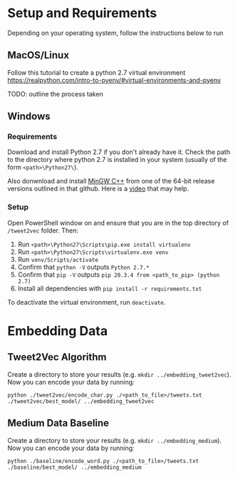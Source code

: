 # Setup and Requirements

Depending on your operating system, follow the instructions below to run

## MacOS/Linux

Follow this tutorial to create a python 2.7 virtual environment
https://realpython.com/intro-to-pyenv/#virtual-environments-and-pyenv

TODO: outline the process taken

## Windows

### Requirements

Download and install Python 2.7 if you don't already have it. Check the path to the directory where python 2.7 is installed in your system (usually of the form `<path>\Python27\`).

Also donwnload and install [MinGW C++](https://github.com/niXman/mingw-builds-binaries/releases) from one of the 64-bit release versions outlined in that github. Here is a [video](https://www.youtube.com/watch?v=dRxPUblx2SY&ab_channel=AnielMaharajh) that may help.

### Setup

Open PowerShell window on and ensure that you are in the top directory of `/tweet2vec` folder. Then:

1. Run `<path>\Python27\Scripts\pip.exe install virtualenv`
2. Run `<path>\Python27\Scripts\virtualenv.exe venv`
3. Run `venv/Scripts/activate`
4. Confirm that `python -V` outputs `Python 2.7.*`
5. Confirm that `pip -V` outputs `pip 20.3.4 from <path_to_pip> (python 2.7)`
6. Install all dependencies with `pip install -r requirements.txt`

To deactivate the virtual environment, run `deactivate`.

# Embedding Data

## Tweet2Vec Algorithm

Create a directory to store your results (e.g. `mkdir ../embedding_tweet2vec`). Now you can encode your data by running:

`python ./tweet2vec/encode_char.py ./<path_to_file>/tweets.txt ./tweet2vec/best_model/ ../embedding_tweet2vec`

## Medium Data Baseline

Create a directory to store your results (e.g. `mkdir ../embedding_medium`). Now you can encode your data by running:

`python ./baseline/encode_word.py ./<path_to_file>/tweets.txt ./baseline/best_model/ ../embedding_medium`
